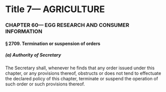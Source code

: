
# Title 7— AGRICULTURE
### CHAPTER 60— EGG RESEARCH AND CONSUMER INFORMATION
#### § 2709. Termination or suspension of orders
##### (a) Authority of Secretary

The Secretary shall, whenever he finds that any order issued under this chapter, or any provisions thereof, obstructs or does not tend to effectuate the declared policy of this chapter, terminate or suspend the operation of such order or such provisions thereof.
